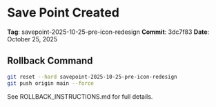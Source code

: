 # Save Point Created

**Tag**: savepoint-2025-10-25-pre-icon-redesign
**Commit**: 3dc7f83
**Date**: October 25, 2025

## Rollback Command
```bash
git reset --hard savepoint-2025-10-25-pre-icon-redesign
git push origin main --force
```

See ROLLBACK_INSTRUCTIONS.md for full details.
